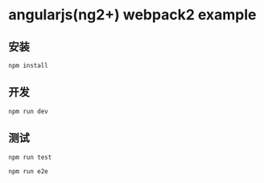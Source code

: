 # angularjs(ng2+) webpack2 example

## 安装

```
npm install
```

## 开发

```
npm run dev
```
## 测试

```
npm run test
```
```
npm run e2e
```
